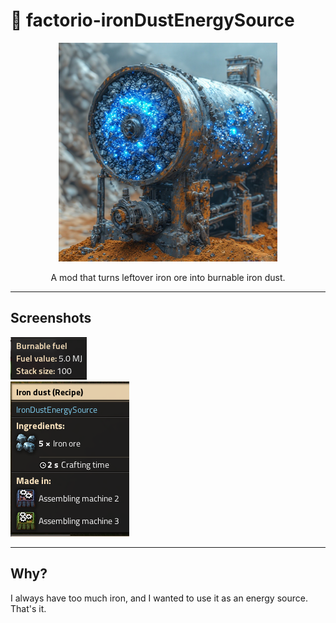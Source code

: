 # :rocket: factorio-ironDustEnergySource
<p align="center"><img src="/images/1-machine.png" alt="IronDust"></p>  
<p align="center">A mod that turns leftover iron ore into burnable iron dust.</p>

<hr>

## Screenshots
![Fuel](/images/3-burnable.png)  
![Recipe](/images/2-recipe.png)

<hr>

## Why?
I always have too much iron, and I wanted to use it as an energy source. That's it.
